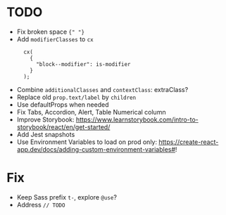 # TODO

- Fix broken space `{" "}`
- Add `modifierClasses` to `cx`
  ```
    cx(
      {
        "block--modifier": is-modifier
      }
    );
  ```
- Combine `additionalClasses` and `contextClass`: extraClass?
- Replace old `prop.text/label` by `children`
- Use defaultProps when needed
- Fix Tabs, Accordion, Alert, Table Numerical column
- Improve Storybook: https://www.learnstorybook.com/intro-to-storybook/react/en/get-started/
- Add Jest snapshots
- Use Environment Variables to load on prod only: https://create-react-app.dev/docs/adding-custom-environment-variables#!

# Fix

- Keep Sass prefix `t-`, explore `@use`?
- Address `// TODO`
